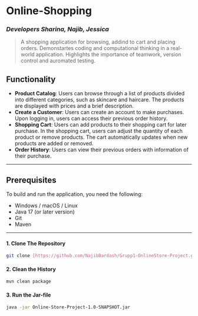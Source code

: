 # Online-Shopping
### _Developers Sharina, Najib, Jessica_

>A shopping application for browsing, addind to cart and placing orders. Demonstartes coding and computational thinking in a real-world application. Highlights the importance of teamwork, version control and auromated testing.

## Functionality

- **Product Catalog**: 
Users can browse through a list of products divided into different categories, such as skincare and haircare. The products are displayed with prices and a brief description.
- **Create a Customer**: 
Users can create an account to make purchases.
Upon logging in, users can access their previous order history.
- **Shopping Cart**: 
Users can add products to their shopping cart for later purchase.
In the shopping cart, users can adjust the quantity of each product or remove products.
The cart automatically updates when new products are added or removed.
- **Order History**: 
Users can view their previous orders with information of their purchase.
 ---
## Prerequisites

To build and run the application, you need the following:

- Windows / macOS / Linux
- Java 17 (or later version)
- Git
- Maven
 
---
#### 1. Clone The Repository

```sh
git clone [https://github.com/NajibBardash/Grupp1-OnlineStore-Project.git]
```
#### 2. Clean the History

```sh
mvn clean package
```
#### 3. Run the Jar-file

```sh
java -jar Online-Store-Project-1.0-SNAPSHOT.jar
```


















